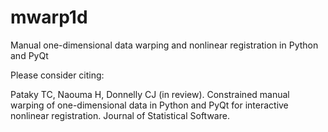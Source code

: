 # mwarp1d
Manual one-dimensional data warping and nonlinear registration in Python and PyQt


Please consider citing:

Pataky TC, Naouma H, Donnelly CJ (in review). Constrained manual warping of one-dimensional data in Python and PyQt for interactive nonlinear registration. Journal of Statistical Software.
